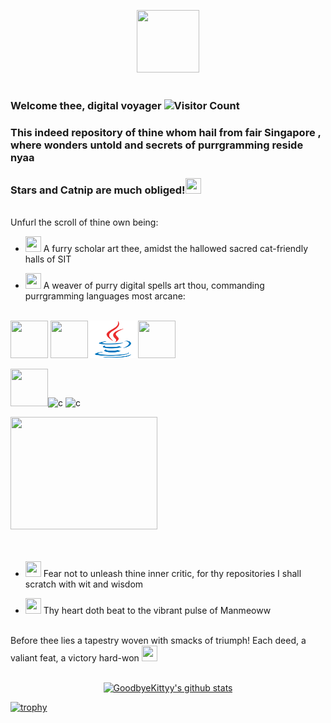 <p align="center">
<img src="https://slackmojis.com/emojis/48938-meow_sg/download" width="100" height="100"/> <br><br>
  </p>
  
### Welcome thee, digital voyager ![Visitor Count](https://profile-counter.glitch.me/GoodbyeKittyy/count.svg)
### This indeed repository of thine whom hail from fair Singapore , where wonders untold and secrets of purrgramming reside nyaa <br>
### Stars and Catnip are much obliged!<img src="https://slackmojis.com/emojis/60881-meow_attention/download" width="25" height="25"/>

<br>
Unfurl the scroll of thine own being:

- <img src="https://slackmojis.com/emojis/12413-meow_cry/download" width="25" height="25"/> A furry scholar art thee, amidst the hallowed sacred cat-friendly halls of SIT<br>
  
- <img src="https://slackmojis.com/emojis/10521-meow_code/download" width="25" height="25"/> A weaver of purry digital spells art thou, commanding purrgramming languages most arcane:<br><br>

<img src="https://serkonda7.gallerycdn.vsassets.io/extensions/serkonda7/vscode-vba/0.9.6/1706889036685/Microsoft.VisualStudio.Services.Icons.Default" width="60" height="60"/> <img src="https://upload.wikimedia.org/wikipedia/commons/thumb/c/c3/Python-logo-notext.svg/1869px-Python-logo-notext.svg.png" width="60" height="60"/><img src="https://raw.githubusercontent.com/devicons/devicon/master/icons/java/java-original.svg" width="80" height="60"/><img src="https://techmeaway.net/wp-content/uploads/2020/02/powershell_logo-1024x1024.png" width="60" height="60"/>

<img src="https://cdn.jsdelivr.net/gh/devicons/devicon@latest/icons/c/c-original.svg" width="60" height="60"/><img src="https://upload.wikimedia.org/wikipedia/commons/1/18/ISO_C%2B%2B_Logo.svg" alt="c" width="60" height="60"/> <img src="https://static-00.iconduck.com/assets.00/c-sharp-c-icon-1822x2048-wuf3ijab.png" alt="c" width="55" height="60"/>
<br>

<img src="https://github.com/GoodbyeKittyy/GoodbyeKittyy/assets/161730857/502de0bf-b76d-43ba-9992-e8b88ec1b60a" width="235" height="180"/><br><br><br>



- <img src="https://slackmojis.com/emojis/12549-meow_angel/download" width="25" height="25"/> Fear not to unleash thine inner critic, for thy repositories I shall scratch with wit and wisdom<br>

- <img src="https://slackmojis.com/emojis/12808-meow_dj/download" width="25" height="25"/> Thy heart doth beat to the vibrant pulse of Manmeoww<br><br>
  

Before thee lies a tapestry woven with smacks of triumph! Each deed, a valiant feat, a victory hard-won <img src="https://slackmojis.com/emojis/12420-meow_mudamudamuda/download" width="25" height="25"/> <br><br>

<p align="center">
  <a href="https://github.com/GoodbyeKittyy"><img src="https://github-readme-stats.vercel.app/api?username=GoodbyeKittyy&hide_border=true&show_icons=true" alt="GoodbyeKittyy's github stats"></a>
</p>



[![trophy](https://github-profile-trophy.vercel.app/?username=GoodbyeKittyy)](https://github.com/ryo-ma/github-profile-trophy)

